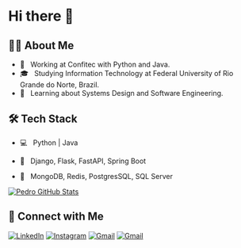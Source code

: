 # Hi there 👋
<h2> 👨‍💻 About Me </h2>

- 💼 &nbsp; Working at Confitec with Python and Java.
- 🎓 &nbsp; Studying Information Technology at Federal University of Rio Grande do Norte, Brazil.
- 🌱 &nbsp; Learning about Systems Design and Software Engineering.

<h2>🛠 Tech Stack</h2>

- 💻 &nbsp; Python | Java

- 🔧 &nbsp; Django, Flask, FastAPI, Spring Boot
- 📙 &nbsp; MongoDB, Redis, PostgresSQL, SQL Server


[![Pedro GitHub Stats](https://github-readme-stats.vercel.app/api?username=ppcantidio&show_icons=true&theme=react)](https://github.com/ppcantidio)
<br/>

<h2> 🤝 Connect with Me </h2>
<a href="https://www.linkedin.com/in/ppcantidio/"><img alt="LinkedIn" src="https://img.shields.io/badge/LinkedIn-gray?style=flat&logo=linkedin"></a>
<a href="https://www.instagram.com/in/ppcantidio/"><img alt="Instagram" src="https://img.shields.io/badge/Instagram-gray?style=flat&logo=instagram"></a>
<a href="ppcantidio@gmail.com"><img alt="Gmail" src="https://img.shields.io/badge/Gmail-gray?style=flat&logo=gmail"></a>
<a href="https://www.twitter.com/ppcantidio/"><img alt="Gmail" src="https://img.shields.io/badge/Twitter-gray?style=flat&logo=twitter"></a>
